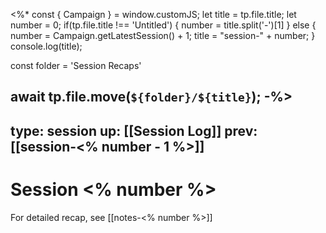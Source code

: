 <%* const { Campaign } = window.customJS;
let title = tp.file.title;
let number = 0;
if(tp.file.title !== 'Untitled') {
	number = title.split('-')[1]
} else {
	number = Campaign.getLatestSession() + 1;
	title = "session-" + number;
}
	console.log(title);

const folder = 'Session Recaps'

await tp.file.move(`${folder}/${title}`);
-%>
---
type: session
up: [[Session Log]]
prev: [[session-<% number - 1 %>]]
---

# Session <% number %>

For detailed recap, see [[notes-<% number %>]]